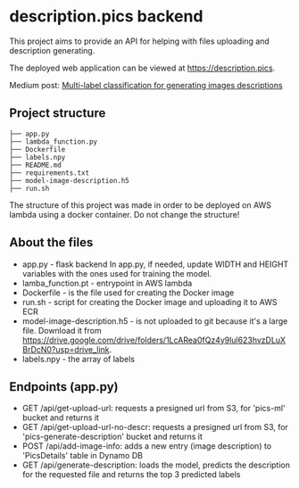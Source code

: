 # description.pics backend

This project aims to provide an API for helping with files uploading and description generating.

The deployed web application can be viewed at https://description.pics.

Medium post: [Multi-label classification for generating images descriptions](https://medium.com/@stefaniadinica/multi-label-classification-for-generating-images-descriptions-8f362fe5dff8)

## Project structure
```
├── app.py
├── lambda_function.py
├── Dockerfile
├── labels.npy
├── README.md
├── requirements.txt
├── model-image-description.h5
├── run.sh
```

The structure of this project was made in order to be deployed on AWS lambda using a docker container. Do not change the structure!

## About the files
- app.py - flask backend
In app.py, if needed, update WIDTH and HEIGHT variables with the ones used for training the model.
- lamba_function.pt - entrypoint in AWS lambda
- Dockerfile - is the file used for creating the Docker image
- run.sh - script for creating the Docker image and uploading it to AWS ECR
- model-image-description.h5 - is not uploaded to git because it's a large file. Download it from https://drive.google.com/drive/folders/1LcARea0fQz4y9lul623hvzDLuXBrDcN0?usp=drive_link.
- labels.npy - the array of labels

## Endpoints (app.py)
- GET /api/get-upload-url: requests a presigned url from S3, for 'pics-ml' bucket and returns it
- GET /api/get-upload-url-no-descr: requests a presigned url from S3, for 'pics-generate-description' bucket and returns it
- POST /api/add-image-info: adds a new entry (image description) to 'PicsDetails' table in Dynamo DB
- GET /api/generate-description: loads the model, predicts the description for the requested file and returns the top 3 predicted labels

